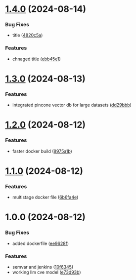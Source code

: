 # [1.4.0](https://github.com/cyse7125-su24-team10/llm-cve/compare/v1.3.0...v1.4.0) (2024-08-14)


### Bug Fixes

* title ([4820c5a](https://github.com/cyse7125-su24-team10/llm-cve/commit/4820c5ae83e9900de60fc39a2d7ae88612331007))


### Features

* chnaged title ([ebb45e1](https://github.com/cyse7125-su24-team10/llm-cve/commit/ebb45e19123eac7c8acc5db89b042c76358fd859))

# [1.3.0](https://github.com/cyse7125-su24-team10/llm-cve/compare/v1.2.0...v1.3.0) (2024-08-13)


### Features

* integrated pincone vector db for large datasets ([dd29bbb](https://github.com/cyse7125-su24-team10/llm-cve/commit/dd29bbb62c59b6bf98751cbbf90a707ee5323edb))

# [1.2.0](https://github.com/cyse7125-su24-team10/llm-cve/compare/v1.1.0...v1.2.0) (2024-08-12)


### Features

* faster docker build ([8975a1b](https://github.com/cyse7125-su24-team10/llm-cve/commit/8975a1be24ebdfa4a61b92e2b8801c3234ce8c04))

# [1.1.0](https://github.com/cyse7125-su24-team10/llm-cve/compare/v1.0.0...v1.1.0) (2024-08-12)


### Features

* multistage docker file ([6b6fa4e](https://github.com/cyse7125-su24-team10/llm-cve/commit/6b6fa4e50f218de5f5134e466abb0fc8bdb383df))

# 1.0.0 (2024-08-12)


### Bug Fixes

* added dockerfile ([ee9628f](https://github.com/cyse7125-su24-team10/llm-cve/commit/ee9628ff1823a05e48dee95cac7c62203680bbc1))


### Features

* semvar and jenkins ([10f6345](https://github.com/cyse7125-su24-team10/llm-cve/commit/10f6345190d37d7dafb48d078e7cd134f2b170bd))
* working llm cve model ([e73d93b](https://github.com/cyse7125-su24-team10/llm-cve/commit/e73d93ba0f3623e65e1e701b159f84c079936d72))
